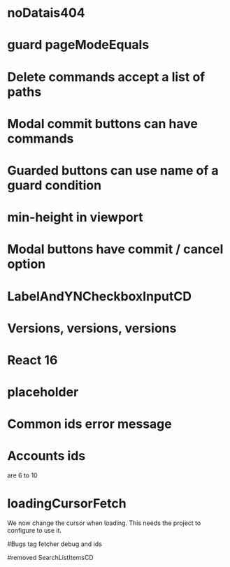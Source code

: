 # noDatais404

# guard pageModeEquals

# Delete commands accept a list of paths

# Modal commit buttons can have commands

# Guarded buttons can use name of a guard condition

# min-height in viewport

# Modal buttons have commit / cancel option

# LabelAndYNCheckboxInputCD

# Versions, versions, versions

# React 16

# placeholder

# Common ids error message

# Accounts ids
are 6 to 10

# loadingCursorFetch
We now change the cursor when loading. This needs the project to configure to use it.



#Bugs
 tag fetcher debug and ids

#removed
SearchListItemsCD